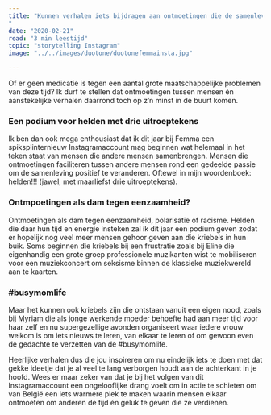 ```yaml
---
title: "Kunnen verhalen iets bijdragen aan ontmoetingen die de samenleving warmer maken?
"
date: "2020-02-21"
read: "3 min leestijd"
topic: "storytelling Instagram"
image: "../../images/duotone/duotonefemmainsta.jpg"

---
```



Of er geen medicatie is tegen een aantal grote maatschappelijke problemen van deze tijd? Ik durf te stellen dat ontmoetingen tussen mensen én aanstekelijke verhalen daarrond toch op z’n minst in de buurt komen.

### Een podium voor helden met drie uitroeptekens
Ik ben dan ook mega enthousiast dat ik dit jaar bij Femma een spiksplinternieuw Instagramaccount mag beginnen wat helemaal in het teken staat van mensen die andere mensen samenbrengen. Mensen die ontmoetingen faciliteren tussen andere mensen rond een gedeelde passie om de samenleving positief te veranderen. Oftewel in mijn woordenboek: helden!!! (jawel, met  maarliefst drie uitroeptekens).

### Ontmpoetingen als dam tegen eenzaamheid?
Ontmoetingen als dam tegen eenzaamheid, polarisatie of racisme. Helden die daar hun tijd en energie insteken zal ik dit jaar een podium geven zodat er hopelijk nog veel meer mensen gehoor geven aan die kriebels in hun buik. Soms beginnen die kriebels bij een frustratie zoals bij Eline die eigenhandig een grote groep professionele muzikanten wist te mobiliseren voor een muziekconcert om seksisme binnen de klassieke muziekwereld aan te kaarten.

### \#busymomlife
Maar het kunnen ook kriebels zijn die ontstaan vanuit een eigen nood, zoals bij Myriam die als jonge werkende moeder behoefte had aan meer tijd voor haar zelf en nu  supergezellige avonden organiseert waar iedere vrouw welkom is om iets nieuws te leren, van elkaar te leren of om gewoon even de gedachte te verzetten van de #busymomlife.

Heerlijke verhalen dus die jou inspireren om nu eindelijk iets te doen met dat gekke ideetje dat je al veel te lang verborgen houdt aan de achterkant in je hoofd. Wees er maar zeker van dat je bij het volgen van dit Instagramaccount een ongelooflijke drang voelt om in actie te schieten om van België een iets warmere plek te maken waarin mensen elkaar ontmoeten om anderen de tijd én geluk te geven die ze verdienen.
